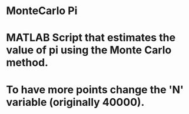 # MonteCarlo Pi
# MATLAB Script that estimates the value of pi using the Monte Carlo method.
# To have more points change the 'N' variable (originally 40000).
